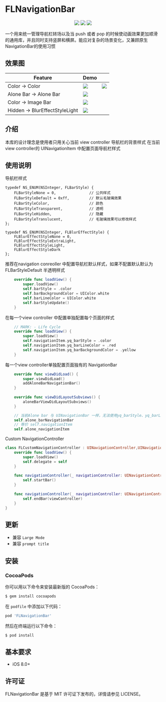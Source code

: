 # FLNavigationBar
<p align="center">
<a href="https://github.com/ForterLi/FLNavigationBar"><img src="https://img.shields.io/badge/platform-iOS%208.0%2B-ff69b5152950834.svg"></a>
<a href="https://github.com/ForterLi/FLNavigationBar"><img src="https://img.shields.io/cocoapods/v/FLNavigationBar.svg"></a>
<a href="https://github.com/ForterLi/FLNavigationBar/blob/master/LICENSE"><img src="https://img.shields.io/badge/license-MIT-green.svg?style=flat"></a>
</p>
一个用来统一管理导航栏转场以及当 push 或者 pop 的时候使动画效果更加顺滑的通用库，并且同时支持竖屏和横屏。能应对复杂的场景变化，又兼顾原生NavigationBar的使用习惯

## 效果图
| Feature |Demo||
|---|---|---|
|Color -> Color|![](https://github.com/ForterLi/ProjectResource/blob/master/FLNavigationBar/Screenshots/0000001.gif)|![](http://imgqn.koudaitong.com/upload_files/2015/05/19/143203733929082129.jpg)|
|Alone Bar -> Alone Bar|![](https://github.com/ForterLi/ProjectResource/blob/master/FLNavigationBar/Screenshots/0000002.gif)||
|Color -> Image Bar|![](https://github.com/ForterLi/ProjectResource/blob/master/FLNavigationBar/Screenshots/0000003.gif)||
|Hidden -> BlurEffectStyleLight|![](https://github.com/ForterLi/ProjectResource/blob/master/FLNavigationBar/Screenshots/0000004.gif)||


## 介绍

本库的设计理念是使用者只用关心当前 view controller 导航栏的背景样式
在当前 view controller的 UINavigationItem 中配置页面导航栏样式

## 使用说明
导航栏样式
```objc
typedef NS_ENUM(NSInteger, FLBarStyle) {
    FLBarStyleNone = 0,               // 公共样式
    FLBarStyleDefault = 0xff,         // 默认毛玻璃效果
    FLBarStyleColor,                  // 颜色
    FLBarStyleTransparent,            // 透明
    FLBarStyleHidden,                 // 隐藏
    FLBarStyleTranslucent,            // 毛玻璃效果可以修改样式
};

typedef NS_ENUM(NSInteger, FLBlurEffectStyle) {
    FLBlurEffectStyleNone = 0,
    FLBlurEffectStyleExtraLight,
    FLBlurEffectStyleLight,
    FLBlurEffectStyleDark
};
```

推荐在navigation conreoller 中配置导航栏默认样式，如果不配置默认默认为 FLBarStyleDefault 半透明样式
``` swift
    override func loadView() {
        super.loadView()
        self.barStyle = .color
        self.barBackgroundColor = UIColor.white
        self.barLineColor = UIColor.white
        self.barStyleUpdate()
    }
```
在每一个view controller 中配置单独配置每个页面的样式
```swift
    // MARK: - Life Cycle
    override func loadView() {
        super.loadView()
        self.navigationItem.yq_barStyle = .color
        self.navigationItem.yq_barLineColor = .red
        self.navigationItem.yq_barBackgroundColor = .yellow
    }
```

每一个view controller单独配置页面独有的 NavigationBar
```swift 
    override func viewDidLoad() {
        super.viewDidLoad()
        addAloneBarNavigationBar()
    }
    
    override func viewDidLayoutSubviews() {
        aloneBarViewDidLayoutSubviews()
    }
```
```swift
    // 当前Alone bar 与 UINavigationBar 一样，无法使用yq_barStyle、yq_barLineColor、yq_barBackgroundColor等扩展属性
    self.alone_barNavigationBar
    // 等价 self.navigationItem
    self.alone_navigationItem
```
Custom NavigationController 
```swift
class FLCustomNavigationController : UINavigationController,UINavigationControllerDelegate {
    override func loadView() {
        super.loadView()
        self.delegate = self
    }
    
    func navigationController(_ navigationController: UINavigationController, willShow viewController: UIViewController, animated: Bool) {
        self.startBar()
    }
    
    func navigationController(_ navigationController: UINavigationController, didShow viewController: UIViewController, animated: Bool) {
        self.endBar(viewController)
    }
}
```
## 更新
* 兼容 `Large Mode` 
* 兼容 `prompt title`

## 安装

### CocoaPods

你可以用以下命令来安装最新版的 CocoaPods：

```bash
$ gem install cocoapods
```

在 `podfile` 中添加以下代码：

```ruby
pod 'FLNavigationBar'
```

然后在终端运行以下命令：

```bash
$ pod install
```
## 基本要求

- iOS 8.0+

## 许可证

FLNavigationBar 是基于 MIT 许可证下发布的，详情请参见 LICENSE。
